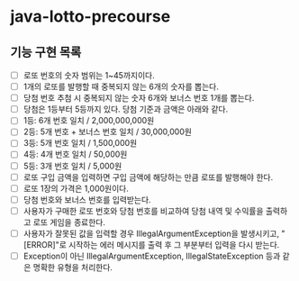 # java-lotto-precourse

## 기능 구현 목록

- [ ] 로또 번호의 숫자 범위는 1~45까지이다.
- [ ] 1개의 로또를 발행할 때 중복되지 않는 6개의 숫자를 뽑는다.
- [ ] 당첨 번호 추첨 시 중복되지 않는 숫자 6개와 보너스 번호 1개를 뽑는다.
- [ ] 당첨은 1등부터 5등까지 있다. 당첨 기준과 금액은 아래와 같다.
- [ ] 1등: 6개 번호 일치 / 2,000,000,000원
- [ ] 2등: 5개 번호 + 보너스 번호 일치 / 30,000,000원
- [ ] 3등: 5개 번호 일치 / 1,500,000원
- [ ] 4등: 4개 번호 일치 / 50,000원
- [ ] 5등: 3개 번호 일치 / 5,000원
- [ ] 로또 구입 금액을 입력하면 구입 금액에 해당하는 만큼 로또를 발행해야 한다.
- [ ] 로또 1장의 가격은 1,000원이다.
- [ ] 당첨 번호와 보너스 번호를 입력받는다.
- [ ] 사용자가 구매한 로또 번호와 당첨 번호를 비교하여 당첨 내역 및 수익률을 출력하고 로또 게임을 종료한다.
- [ ] 사용자가 잘못된 값을 입력할 경우 IllegalArgumentException을 발생시키고, "[ERROR]"로 시작하는 에러 메시지를 출력 후 그 부분부터 입력을 다시 받는다.
- [ ] Exception이 아닌 IllegalArgumentException, IllegalStateException 등과 같은 명확한 유형을 처리한다.